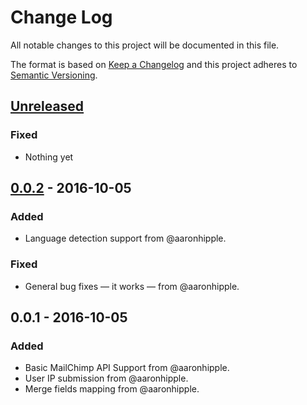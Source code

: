 # Change Log
All notable changes to this project will be documented in this file.

The format is based on [Keep a Changelog](http://keepachangelog.com/) 
and this project adheres to [Semantic Versioning](http://semver.org/).

## [Unreleased]
### Fixed
- Nothing yet

## [0.0.2] - 2016-10-05
### Added
- Language detection support from @aaronhipple.

### Fixed
- General bug fixes — it works — from @aaronhipple.

## 0.0.1 - 2016-10-05
### Added
- Basic MailChimp API Support from @aaronhipple.
- User IP submission from @aaronhipple.
- Merge fields mapping from @aaronhipple.

[Unreleased]: https://github.com/aaronhipple/grav-plugin-mailchimp/compare/0.0.2...HEAD
[0.0.2]: https://github.com/aaronhipple/grav-plugin-mailchimp/compare/0.0.1...0.0.2